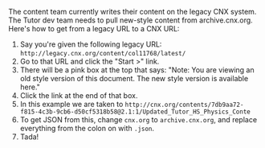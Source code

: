 The content team currently writes their content on the legacy CNX system.  The Tutor dev team needs to pull new-style content from archive.cnx.org.  Here's how to get from a legacy URL to a CNX URL:

1. Say you're given the following legacy URL: `http://legacy.cnx.org/content/col11768/latest/`
2. Go to that URL and click the "Start >" link.
3. There will be a pink box at the top that says: "Note: You are viewing an old style version of this document. The new style version is available here."
4. Click the link at the end of that box.
5. In this example we are taken to `http://cnx.org/contents/7db9aa72-f815-4c3b-9cb6-d50cf5318b58@2.1:1/Updated_Tutor_HS_Physics_Conte`
6. To get JSON from this, change `cnx.org` to `archive.cnx.org`, and replace everything from the colon on with `.json`.
7. Tada!
